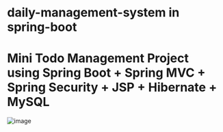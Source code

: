 # daily-management-system in spring-boot

# Mini Todo Management Project using Spring Boot + Spring MVC + Spring Security + JSP + Hibernate + MySQL

![image](https://user-images.githubusercontent.com/90045606/160540870-deacbcec-957a-41ff-9d8c-d6ad6507ee88.png)
